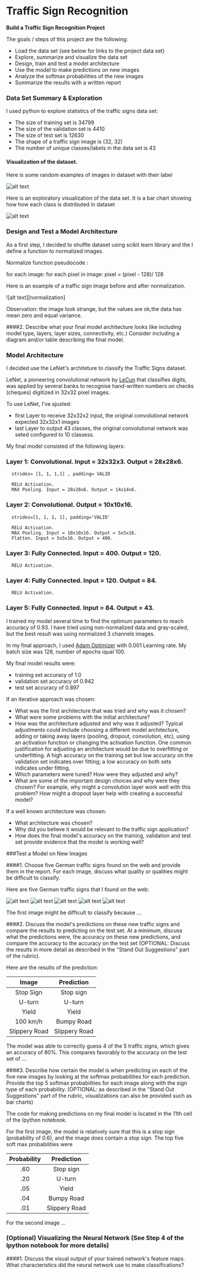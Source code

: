 # **Traffic Sign Recognition** 

**Build a Traffic Sign Recognition Project**

The goals / steps of this project are the following:
* Load the data set (see below for links to the project data set)
* Explore, summarize and visualize the data set
* Design, train and test a model architecture
* Use the model to make predictions on new images
* Analyze the softmax probabilities of the new images
* Summarize the results with a written report


[//]: # (Image References)

[image1]: ./examples/visualization.jpg "Visualization"
[image2]: ./examples/grayscale.jpg "Grayscaling"
[image3]: ./examples/random_noise.jpg "Random Noise"
[image4]: ./examples/placeholder.png "Traffic Sign 1"
[image5]: ./examples/placeholder.png "Traffic Sign 2"
[image6]: ./examples/placeholder.png "Traffic Sign 3"
[image7]: ./examples/placeholder.png "Traffic Sign 4"
[image8]: ./examples/placeholder.png "Traffic Sign 5"
[image9]: ./example_randon_signs.jpg "Examples"
[image10]: ./example_chart.jpg "Chart"


### Data Set Summary & Exploration

I used python to explore statistics of the traffic 
signs data set:

* The size of training set is 34799
* The size of the validation set is 4410
* The size of test set is 12630
* The shape of a traffic sign image is (32, 32)
* The number of unique classes/labels in the data set is 43

#### Visualization of the dataset.

Here is some random examples of images in dataset with their label

![alt text][image9]

Here is an exploratory visualization of the data set. 
It is a bar chart showing how how each class is distributed in dataset

![alt text][image10]

### Design and Test a Model Architecture

As a first step, I decided to shuffle dataset using scikit learn library and the I define a function to normalized images. 


Normalize function pseudocode : 

for each image:
   for each pixel in image:
      pixel = (pixel - 128)/ 128

Here is an example of a traffic sign image before and after normalization.

![alt text][normalization]

Observation: the image look strange, but the values are ok,the data has mean zero and equal variance.


####2. Describe what your final model architecture looks like including model type, layers, layer sizes, connectivity, etc.) Consider including a diagram and/or table describing the final model.

### Model Architecture

I decided use the LeNet's architeture to classify the Traffic Signs dataset.

LeNet, a pioneering convolutional network by [LeCun](http://yann.lecun.com/exdb/lenet/) that classifies digits, was applied by several banks to recognise hand-written numbers on checks (cheques) digitized in 32x32 pixel images.

To use LeNet, I've ajusted:

   * first Layer to receive 32x32x2 input, the original convolutional network expected 32x32x1 images
   * last Layer to output 43 classes, the original convolutional network was seted configured to 10 classess.

My final model consisted of the following layers:

 ### Layer 1: Convolutional. Input = 32x32x3. Output = 28x28x6.
      strides= [1, 1, 1,1] , padding= VALID
 
      RELU Activation.
      MAX Pooling. Input = 28x28x6. Output = 14x14x6.
 
 ### Layer 2: Convolutional. Output = 10x10x16.
      strides=[1, 1, 1, 1], padding='VALID'
    
      RELU Activation.
      MAX Pooling. Input = 10x10x16. Output = 5x5x16.
      Flatten. Input = 5x5x16. Output = 400.
 
 ### Layer 3: Fully Connected. Input = 400. Output = 120.

      RELU Activation.
 
 ### Layer 4: Fully Connected. Input = 120. Output = 84.
 
      RELU Activation.
 
 ### Layer 5: Fully Connected. Input = 84. Output = 43.
 

I trained my model several time to find the optimum parameters to reach accuracy of 0.93. I have tried using non-normalized data and gray-scaled, but the best result was using normalized 3 channels images.

In my final approach, I used [Adam Optimizer](https://www.tensorflow.org/api_docs/python/tf/train/AdamOptimizer) with 0.001 Learning rate. My batch size was 128, number of epochs iqual 100.

My final model results were:
* training set accuracy of 1.0
* validation set accuracy of 0.942
* test set accuracy of 0.897

If an iterative approach was chosen:
* What was the first architecture that was tried and why was it chosen?
* What were some problems with the initial architecture?
* How was the architecture adjusted and why was it adjusted? Typical adjustments could include choosing a different model architecture, adding or taking away layers (pooling, dropout, convolution, etc), using an activation function or changing the activation function. One common justification for adjusting an architecture would be due to overfitting or underfitting. A high accuracy on the training set but low accuracy on the validation set indicates over fitting; a low accuracy on both sets indicates under fitting.
* Which parameters were tuned? How were they adjusted and why?
* What are some of the important design choices and why were they chosen? For example, why might a convolution layer work well with this problem? How might a dropout layer help with creating a successful model?

If a well known architecture was chosen:
* What architecture was chosen?
* Why did you believe it would be relevant to the traffic sign application?
* How does the final model's accuracy on the training, validation and test set provide evidence that the model is working well?
 

###Test a Model on New Images

####1. Choose five German traffic signs found on the web and provide them in the report. For each image, discuss what quality or qualities might be difficult to classify.

Here are five German traffic signs that I found on the web:

![alt text][image4] ![alt text][image5] ![alt text][image6] 
![alt text][image7] ![alt text][image8]

The first image might be difficult to classify because ...

####2. Discuss the model's predictions on these new traffic signs and compare the results to predicting on the test set. At a minimum, discuss what the predictions were, the accuracy on these new predictions, and compare the accuracy to the accuracy on the test set (OPTIONAL: Discuss the results in more detail as described in the "Stand Out Suggestions" part of the rubric).

Here are the results of the prediction:

| Image			        |     Prediction	        					| 
|:---------------------:|:---------------------------------------------:| 
| Stop Sign      		| Stop sign   									| 
| U-turn     			| U-turn 										|
| Yield					| Yield											|
| 100 km/h	      		| Bumpy Road					 				|
| Slippery Road			| Slippery Road      							|


The model was able to correctly guess 4 of the 5 traffic signs, which gives an accuracy of 80%. This compares favorably to the accuracy on the test set of ...

####3. Describe how certain the model is when predicting on each of the five new images by looking at the softmax probabilities for each prediction. Provide the top 5 softmax probabilities for each image along with the sign type of each probability. (OPTIONAL: as described in the "Stand Out Suggestions" part of the rubric, visualizations can also be provided such as bar charts)

The code for making predictions on my final model is located in the 11th cell of the Ipython notebook.

For the first image, the model is relatively sure that this is a stop sign (probability of 0.6), and the image does contain a stop sign. The top five soft max probabilities were

| Probability         	|     Prediction	        					| 
|:---------------------:|:---------------------------------------------:| 
| .60         			| Stop sign   									| 
| .20     				| U-turn 										|
| .05					| Yield											|
| .04	      			| Bumpy Road					 				|
| .01				    | Slippery Road      							|


For the second image ... 

### (Optional) Visualizing the Neural Network (See Step 4 of the Ipython notebook for more details)
####1. Discuss the visual output of your trained network's feature maps. What characteristics did the neural network use to make classifications?


